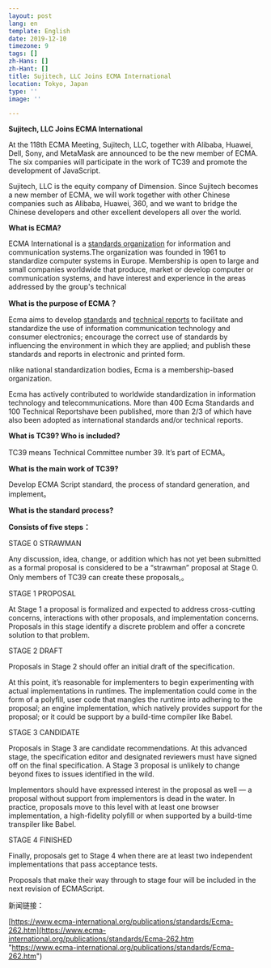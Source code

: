```yaml
---
layout: post
lang: en
template: English
date: 2019-12-10
timezone: 9
tags: []
zh-Hans: []
zh-Hant: []
title: Sujitech, LLC Joins ECMA International
location: Tokyo, Japan
type: ''
image: ''

---
```

**Sujitech, LLC Joins ECMA International**

At the 118th ECMA Meeting, Sujitech, LLC, together with Alibaba, Huawei, Dell, Sony, and MetaMask are announced to be the new member of ECMA. The six companies will participate in the work of TC39 and promote the development of JavaScript.

Sujitech, LLC is the equity company of Dimension. Since Sujitech becomes a new member of ECMA, we will work together with other Chinese companies such as Alibaba, Huawei, 360, and we want to bridge the Chinese developers and other excellent developers all over the world.

**What is ECMA?**

ECMA International is a [standards organization](https://en.wikipedia.org/wiki/Standards_organization) for information and communication systems.The organization was founded in 1961 to standardize computer systems in Europe. Membership is open to large and small companies worldwide that produce, market or develop computer or communication systems, and have interest and experience in the areas addressed by the group's technical

**What is the purpose of ECMA？**

Ecma aims to develop [standards](https://en.wikipedia.org/wiki/Standardization) and [technical reports](https://en.wikipedia.org/wiki/Technical_report) to facilitate and standardize the use of information communication technology and consumer electronics; encourage the correct use of standards by influencing the environment in which they are applied; and publish these standards and reports in electronic and printed form.

nlike national standardization bodies, Ecma is a membership-based organization.

Ecma has actively contributed to worldwide standardization in information technology and telecommunications. More than 400 Ecma Standards and 100 Technical Reportshave been published, more than 2/3 of which have also been adopted as international standards and/or technical reports.

**What is TC39? Who is included?**

TC39 means Technical Committee number 39. It’s part of ECMA。

**What is the main work of TC39?**

Develop ECMA Script standard, the process of standard generation, and implement。

**What is the standard process?**

**Consists of five steps：**

STAGE 0 STRAWMAN

Any discussion, idea, change, or addition which has not yet been submitted as a formal proposal is considered to be a “strawman” proposal at Stage 0. Only members of TC39 can create these proposals,。

STAGE 1 PROPOSAL

At Stage 1 a proposal is formalized and expected to address cross-cutting concerns, interactions with other proposals, and implementation concerns. Proposals in this stage identify a discrete problem and offer a concrete solution to that problem.

STAGE 2 DRAFT

Proposals in Stage 2 should offer an initial draft of the specification.

At this point, it’s reasonable for implementers to begin experimenting with actual implementations in runtimes. The implementation could come in the form of a polyfill, user code that mangles the runtime into adhering to the proposal; an engine implementation, which natively provides support for the proposal; or it could be support by a build-time compiler like Babel.

STAGE 3 CANDIDATE

Proposals in Stage 3 are candidate recommendations. At this advanced stage, the specification editor and designated reviewers must have signed off on the final specification. A Stage 3 proposal is unlikely to change beyond fixes to issues identified in the wild.

Implementors should have expressed interest in the proposal as well — a proposal without support from implementors is dead in the water. In practice, proposals move to this level with at least one browser implementation, a high-fidelity polyfill or when supported by a build-time transpiler like Babel.

STAGE 4 FINISHED

Finally, proposals get to Stage 4 when there are at least two independent implementations that pass acceptance tests.

Proposals that make their way through to stage four will be included in the next revision of ECMAScript.

新闻链接：

[https://www.ecma-international.org/publications/standards/Ecma-262.htm](https://www.ecma-international.org/publications/standards/Ecma-262.htm "https://www.ecma-international.org/publications/standards/Ecma-262.htm")